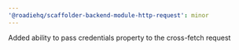 ```yaml
---
'@roadiehq/scaffolder-backend-module-http-request': minor
---
```


Added ability to pass credentials property to the cross-fetch request
